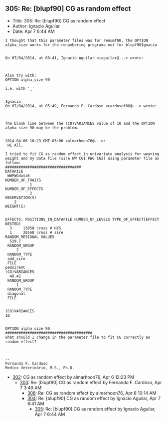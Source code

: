## 305: Re: [blupf90] CG as random effect

- Title: 305: Re: [blupf90] CG as random effect
- Author: Ignacio Aguilar
- Date: Apr 7 6:44 AM

```
I thought that this parameter files was for renumf90, the OPTION alpha_size works for the renumbering programa not for blupf90Ignacio 


On 07/04/2014, at 08:41, Ignacio Aguilar <iaguilar@...> wrote:



Also try with:
OPTION alpha_size 90

i.e. with '_'


Ignacio 
On 07/04/2014, at 05:49, Fernando F. Cardoso <cardosof88@...> wrote:



The blank line between the (CO)VARIANCES value of 10 and the OPTION alpha size 90 may be the problem.


2014-04-06 16:23 GMT-03:00 <almarhoon76@...>:
 Hi All,

I tried to fit CG as random effect in univariate analysis for weaning weight and my data file (sire WW CG1 PWG CG2) using parameter file as follow:
##################################
DATAFILE
 WWPWGdata6
NUMBER_OF_TRAITS
           1
NUMBER_OF_EFFECTS
           2
OBSERVATION(S)
    2
WEIGHT(S)


EFFECTS: POSITIONS_IN_DATAFILE NUMBER_OF_LEVELS TYPE_OF_EFFECT[EFFECT NESTED]
  3     13058 cross # HYS
  1     20568 cross # sire
RANDOM_RESIDUAL VALUES
  529.7
 RANDOM_GROUP
     2
 RANDOM_TYPE
 add_sire
 FILE
pedsireVC
(CO)VARIANCES
  48.42
 RANDOM_GROUP
     1
 RANDOM_TYPE
 diagonal
 FILE


(CO)VARIANCES
10


OPTION alpha size 90
#######################################
what should I change in the parameter file to fit CG correctly as random effect?



-- 
Fernando F. Cardoso
Medico Veterinário, M.S., Ph.D.
```

- [302](0302.md): CG as random effect by almarhoon76, Apr 6 12:23 PM
    - [303](0303.md): Re: [blupf90] CG as random effect by Fernando F. Cardoso, Apr 7 3:49 AM
        - [308](0308.md): Re: CG as random effect by almarhoon76, Apr 8 10:14 AM
        - [304](0304.md): Re: [blupf90] CG as random effect by Ignacio Aguilar, Apr 7 6:41 AM
            - [305](0305.md): Re: [blupf90] CG as random effect by Ignacio Aguilar, Apr 7 6:44 AM

